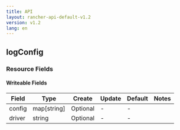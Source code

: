 ```yaml
---
title: API
layout: rancher-api-default-v1.2
version: v1.2
lang: en
---
```


## logConfig



### Resource Fields

#### Writeable Fields

Field | Type | Create | Update | Default | Notes
---|---|---|---|---|---
config | map[string] | Optional | - | - | 
driver | string | Optional | - | - | 



<br>
